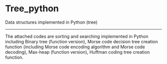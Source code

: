 # Tree_python
Data structures implemented in Python (tree)

---
The attached codes are sorting and searching implemented in Python including Binary tree (function version), Morse code decision tree creation function (including Morse code encoding algorithm and Morse code decoding), Max-heap (function version), Huffman coding tree creation function.
